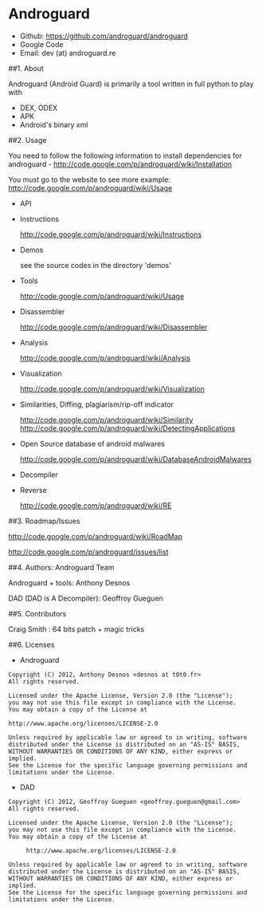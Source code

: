 Androguard
==========

- Github: https://github.com/androguard/androguard
- Google Code
- Email: dev (at) androguard.re 

##1.  About
   
Androguard (Android Guard) is primarily a tool written in full python to 
play with
  - DEX, ODEX
  - APK
  - Android's binary xml

##2.  Usage

You need to follow the following information to install dependencies
for androguard - http://code.google.com/p/androguard/wiki/Installation

You must go to the website to see more example: http://code.google.com/p/androguard/wiki/Usage

- API

 - Instructions

    http://code.google.com/p/androguard/wiki/Instructions

 - Demos

    see the source codes in the directory 'demos'

 - Tools 

    http://code.google.com/p/androguard/wiki/Usage

 - Disassembler 

    http://code.google.com/p/androguard/wiki/Disassembler

 - Analysis 

    http://code.google.com/p/androguard/wiki/Analysis

 - Visualization

    http://code.google.com/p/androguard/wiki/Visualization

 - Similarities, Diffing, plagiarism/rip-off indicator 

    http://code.google.com/p/androguard/wiki/Similarity
    http://code.google.com/p/androguard/wiki/DetectingApplications

 - Open Source database of android malwares

    http://code.google.com/p/androguard/wiki/DatabaseAndroidMalwares

 - Decompiler

 - Reverse
 
    http://code.google.com/p/androguard/wiki/RE

##3.  Roadmap/Issues

http://code.google.com/p/androguard/wiki/RoadMap

http://code.google.com/p/androguard/issues/list

##4.  Authors: Androguard Team

Androguard + tools: Anthony Desnos <desnos at t0t0.fr>

DAD (DAD is A Decompiler): Geoffroy Gueguen <geoffroy dot gueguen at gmail dot com>

##5.  Contributors

Craig Smith <agent dot craig at gmail dot com>: 64 bits patch + magic tricks

##6. Licenses

   - Androguard

    Copyright (C) 2012, Anthony Desnos <desnos at t0t0.fr>
    All rights reserved.

    Licensed under the Apache License, Version 2.0 (the "License");
    you may not use this file except in compliance with the License.
    You may obtain a copy of the License at

    http://www.apache.org/licenses/LICENSE-2.0

    Unless required by applicable law or agreed to in writing, software
    distributed under the License is distributed on an "AS-IS" BASIS,
    WITHOUT WARRANTIES OR CONDITIONS OF ANY KIND, either express or implied.
    See the License for the specific language governing permissions and
    limitations under the License.

   - DAD

    Copyright (C) 2012, Geoffroy Gueguen <geoffroy.gueguen@gmail.com>
    All rights reserved.
    
    Licensed under the Apache License, Version 2.0 (the "License");
    you may not use this file except in compliance with the License.
    You may obtain a copy of the License at
    
         http://www.apache.org/licenses/LICENSE-2.0

    Unless required by applicable law or agreed to in writing, software
    distributed under the License is distributed on an "AS-IS" BASIS,
    WITHOUT WARRANTIES OR CONDITIONS OF ANY KIND, either express or implied.
    See the License for the specific language governing permissions and
    limitations under the License.

